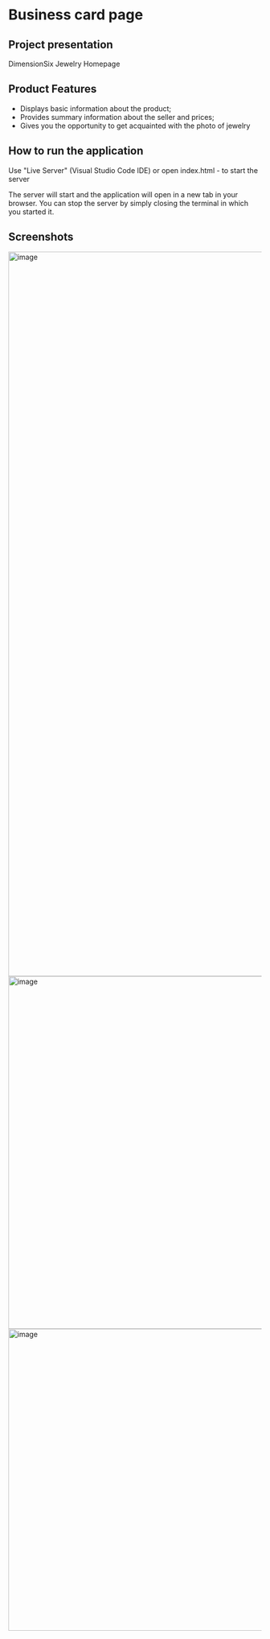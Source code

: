# Business card page

## Project presentation

DimensionSix Jewelry Homepage

## Product Features

- Displays basic information about the product;
- Provides summary information about the seller and prices;
- Gives you the opportunity to get acquainted with the photo of jewelry

## How to run the application

Use "Live Server" (Visual Studio Code IDE) or open index.html - to start the server

The server will start and the application will open in a new tab in your browser.
You can stop the server by simply closing the terminal in which you started it.

## Screenshots

<img width="1440" alt="image" src="https://user-images.githubusercontent.com/94759165/232484167-d7ff096b-db6a-4d58-9774-e9fc3530e2fc.png">
<img width="701" alt="image" src="https://user-images.githubusercontent.com/94759165/232484271-2d63b441-f60c-40e0-8d10-a4d6084704cd.png">
<img width="600" alt="image" src="https://user-images.githubusercontent.com/94759165/232484564-c6a1a66f-dce8-4c26-ac33-b8744dc2c7f8.png">

